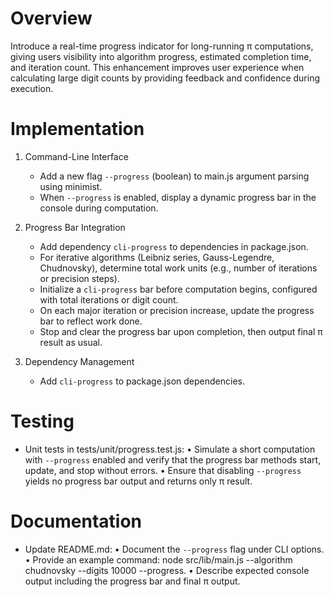 # Overview

Introduce a real-time progress indicator for long-running π computations, giving users visibility into algorithm progress, estimated completion time, and iteration count. This enhancement improves user experience when calculating large digit counts by providing feedback and confidence during execution.

# Implementation

1. Command-Line Interface
   - Add a new flag `--progress` (boolean) to main.js argument parsing using minimist.
   - When `--progress` is enabled, display a dynamic progress bar in the console during computation.

2. Progress Bar Integration
   - Add dependency `cli-progress` to dependencies in package.json.
   - For iterative algorithms (Leibniz series, Gauss-Legendre, Chudnovsky), determine total work units (e.g., number of iterations or precision steps).
   - Initialize a `cli-progress` bar before computation begins, configured with total iterations or digit count.
   - On each major iteration or precision increase, update the progress bar to reflect work done.
   - Stop and clear the progress bar upon completion, then output final π result as usual.

3. Dependency Management
   - Add `cli-progress` to package.json dependencies.

# Testing

- Unit tests in tests/unit/progress.test.js:
  • Simulate a short computation with `--progress` enabled and verify that the progress bar methods start, update, and stop without errors.
  • Ensure that disabling `--progress` yields no progress bar output and returns only π result.

# Documentation

- Update README.md:
  • Document the `--progress` flag under CLI options.
  • Provide an example command: node src/lib/main.js --algorithm chudnovsky --digits 10000 --progress.
  • Describe expected console output including the progress bar and final π output.
